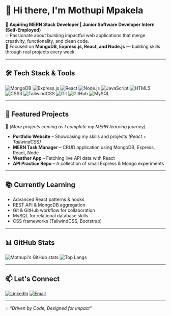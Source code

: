 # 👋 Hi there, I'm Mothupi Mpakela

🚀 **Aspiring MERN Stack Developer | Junior Software Developer Intern (Self-Employed)**  
💡 Passionate about building impactful web applications that merge creativity, functionality, and clean code.  
🎯 Focused on **MongoDB, Express.js, React, and Node.js** — building skills through real projects every week.  

---

## 🛠 Tech Stack & Tools
![MongoDB](https://img.shields.io/badge/-MongoDB-4EA94B?logo=mongodb&logoColor=white)
![Express.js](https://img.shields.io/badge/-Express.js-000000?logo=express&logoColor=white)
![React](https://img.shields.io/badge/-React-61DAFB?logo=react&logoColor=black)
![Node.js](https://img.shields.io/badge/-Node.js-339933?logo=node.js&logoColor=white)
![JavaScript](https://img.shields.io/badge/-JavaScript-F7DF1E?logo=javascript&logoColor=black)
![HTML5](https://img.shields.io/badge/-HTML5-E34F26?logo=html5&logoColor=white)
![CSS3](https://img.shields.io/badge/-CSS3-1572B6?logo=css3&logoColor=white)
![TailwindCSS](https://img.shields.io/badge/-TailwindCSS-38B2AC?logo=tailwind-css&logoColor=white)
![Git](https://img.shields.io/badge/-Git-F05032?logo=git&logoColor=white)
![GitHub](https://img.shields.io/badge/-GitHub-181717?logo=github&logoColor=white)
![MySQL](https://img.shields.io/badge/-MySQL-4479A1?logo=mysql&logoColor=white)

---

## 📂 Featured Projects
📌 *(More projects coming as I complete my MERN learning journey)*  

- **Portfolio Website** – Showcasing my skills and projects *(React + TailwindCSS)*  
- **MERN Task Manager** – CRUD application using MongoDB, Express, React, Node  
- **Weather App** – Fetching live API data with React  
- **API Practice Repo** – A collection of small Express & Mongo experiments  

---

## 📚 Currently Learning
- Advanced React patterns & hooks  
- REST API & MongoDB aggregation  
- Git & GitHub workflow for collaboration  
- MySQL for relational database skills  
- CSS frameworks (TailwindCSS, Bootstrap)  

---

## 📊 GitHub Stats
![Mothupi's GitHub stats](https://github-readme-stats.vercel.app/api?username=YourGitHubUsername&show_icons=true&theme=radical)
![Top Langs](https://github-readme-stats.vercel.app/api/top-langs/?username=YourGitHubUsername&layout=compact&theme=radical)

---

## 📫 Let's Connect
[![LinkedIn](https://img.shields.io/badge/LinkedIn-0A66C2?logo=linkedin&logoColor=white)](https://www.linkedin.com/in/mpakelamothupi/)
[![Email](https://img.shields.io/badge/Email-D14836?logo=gmail&logoColor=white)](mailto:info.africubic@gmail.com)

---

💡 *“Driven by Code, Designed for Impact”*  
